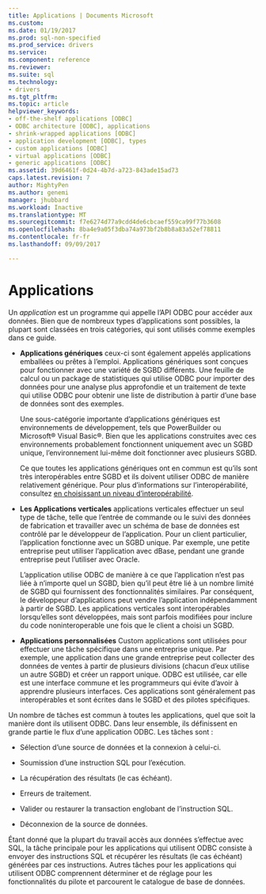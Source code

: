 ```yaml
---
title: Applications | Documents Microsoft
ms.custom: 
ms.date: 01/19/2017
ms.prod: sql-non-specified
ms.prod_service: drivers
ms.service: 
ms.component: reference
ms.reviewer: 
ms.suite: sql
ms.technology:
- drivers
ms.tgt_pltfrm: 
ms.topic: article
helpviewer_keywords:
- off-the-shelf applications [ODBC]
- ODBC architecture [ODBC], applications
- shrink-wrapped applications [ODBC]
- application development [ODBC], types
- custom applications [ODBC]
- virtual applications [ODBC]
- generic applications [ODBC]
ms.assetid: 39d6461f-0d24-4b7d-a723-843ade15ad73
caps.latest.revision: 7
author: MightyPen
ms.author: genemi
manager: jhubbard
ms.workload: Inactive
ms.translationtype: MT
ms.sourcegitcommit: f7e6274d77a9cdd4de6cbcaef559ca99f77b3608
ms.openlocfilehash: 8ba4e9a05f3dba74a973bf2b8b8a83a52ef78811
ms.contentlocale: fr-fr
ms.lasthandoff: 09/09/2017

---
```

# <a name="applications"></a>Applications
Un *application* est un programme qui appelle l’API ODBC pour accéder aux données. Bien que de nombreux types d’applications sont possibles, la plupart sont classées en trois catégories, qui sont utilisés comme exemples dans ce guide.  
  
-   **Applications génériques** ceux-ci sont également appelés applications emballées ou prêtes à l’emploi. Applications génériques sont conçues pour fonctionner avec une variété de SGBD différents. Une feuille de calcul ou un package de statistiques qui utilise ODBC pour importer des données pour une analyse plus approfondie et un traitement de texte qui utilise ODBC pour obtenir une liste de distribution à partir d’une base de données sont des exemples.  
  
     Une sous-catégorie importante d’applications génériques est environnements de développement, tels que PowerBuilder ou Microsoft® Visual Basic®. Bien que les applications construites avec ces environnements probablement fonctionnent uniquement avec un SGBD unique, l’environnement lui-même doit fonctionner avec plusieurs SGBD.  
  
     Ce que toutes les applications génériques ont en commun est qu’ils sont très interopérables entre SGBD et ils doivent utiliser ODBC de manière relativement générique. Pour plus d’informations sur l’interopérabilité, consultez [en choisissant un niveau d’interopérabilité](../../odbc/reference/develop-app/choosing-a-level-of-interoperability.md).  
  
-   **Les Applications verticales** applications verticales effectuer un seul type de tâche, telle que l’entrée de commande ou le suivi des données de fabrication et travailler avec un schéma de base de données est contrôlé par le développeur de l’application. Pour un client particulier, l’application fonctionne avec un SGBD unique. Par exemple, une petite entreprise peut utiliser l’application avec dBase, pendant une grande entreprise peut l’utiliser avec Oracle.  
  
     L’application utilise ODBC de manière à ce que l’application n’est pas liée à n’importe quel un SGBD, bien qu’il peut être lié à un nombre limité de SGBD qui fournissent des fonctionnalités similaires. Par conséquent, le développeur d’applications peut vendre l’application indépendamment à partir de SGBD. Les applications verticales sont interopérables lorsqu’elles sont développées, mais sont parfois modifiées pour inclure du code noninteroperable une fois que le client a choisi un SGBD.  
  
-   **Applications personnalisées** Custom applications sont utilisées pour effectuer une tâche spécifique dans une entreprise unique. Par exemple, une application dans une grande entreprise peut collecter des données de ventes à partir de plusieurs divisions (chacun d’eux utilise un autre SGBD) et créer un rapport unique. ODBC est utilisée, car elle est une interface commune et les programmeurs qui évite d’avoir à apprendre plusieurs interfaces. Ces applications sont généralement pas interopérables et sont écrites dans le SGBD et des pilotes spécifiques.  
  
 Un nombre de tâches est commun à toutes les applications, quel que soit la manière dont ils utilisent ODBC. Dans leur ensemble, ils définissent en grande partie le flux d’une application ODBC. Les tâches sont :  
  
-   Sélection d’une source de données et la connexion à celui-ci.  
  
-   Soumission d’une instruction SQL pour l’exécution.  
  
-   La récupération des résultats (le cas échéant).  
  
-   Erreurs de traitement.  
  
-   Valider ou restaurer la transaction englobant de l’instruction SQL.  
  
-   Déconnexion de la source de données.  
  
 Étant donné que la plupart du travail accès aux données s’effectue avec SQL, la tâche principale pour les applications qui utilisent ODBC consiste à envoyer des instructions SQL et récupérer les résultats (le cas échéant) générées par ces instructions. Autres tâches pour les applications qui utilisent ODBC comprennent déterminer et de réglage pour les fonctionnalités du pilote et parcourent le catalogue de base de données.

